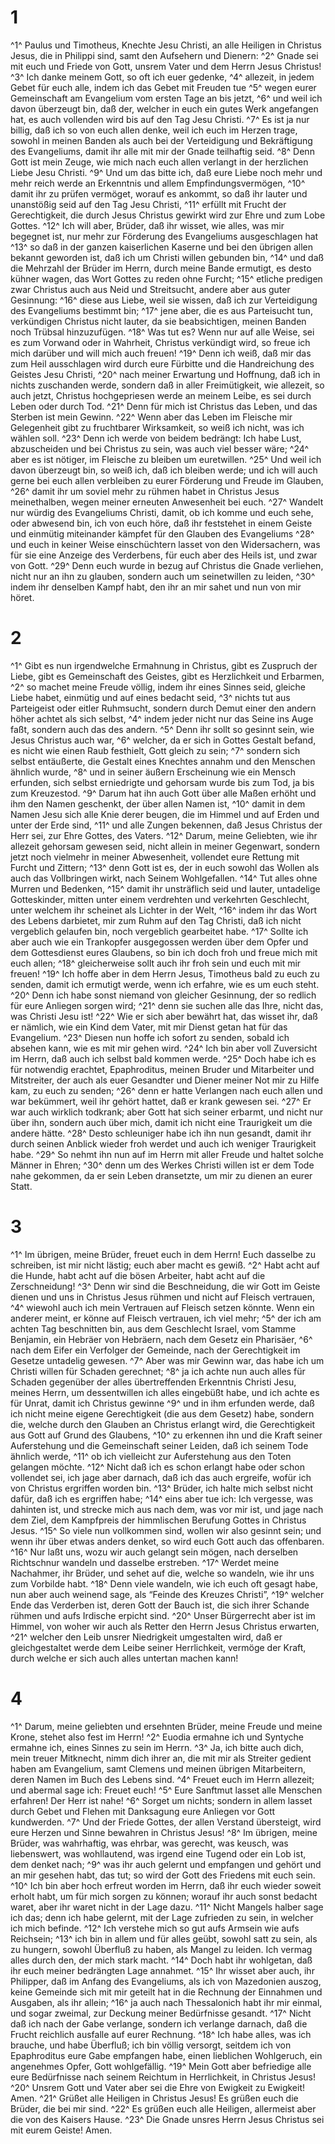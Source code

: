 # 1 
^1^ Paulus und Timotheus, Knechte Jesu Christi, an alle Heiligen in Christus Jesus, die in Philippi sind, samt den Aufsehern und Dienern: ^2^ Gnade sei mit euch und Friede von Gott, unsrem Vater und dem Herrn Jesus Christus! ^3^ Ich danke meinem Gott, so oft ich euer gedenke, ^4^ allezeit, in jedem Gebet für euch alle, indem ich das Gebet mit Freuden tue ^5^ wegen eurer Gemeinschaft am Evangelium vom ersten Tage an bis jetzt, ^6^ und weil ich davon überzeugt bin, daß der, welcher in euch ein gutes Werk angefangen hat, es auch vollenden wird bis auf den Tag Jesu Christi. ^7^ Es ist ja nur billig, daß ich so von euch allen denke, weil ich euch im Herzen trage, sowohl in meinen Banden als auch bei der Verteidigung und Bekräftigung des Evangeliums, damit ihr alle mit mir der Gnade teilhaftig seid. ^8^ Denn Gott ist mein Zeuge, wie mich nach euch allen verlangt in der herzlichen Liebe Jesu Christi. ^9^ Und um das bitte ich, daß eure Liebe noch mehr und mehr reich werde an Erkenntnis und allem Empfindungsvermögen, ^10^ damit ihr zu prüfen vermöget, worauf es ankommt, so daß ihr lauter und unanstößig seid auf den Tag Jesu Christi, ^11^ erfüllt mit Frucht der Gerechtigkeit, die durch Jesus Christus gewirkt wird zur Ehre und zum Lobe Gottes. ^12^ Ich will aber, Brüder, daß ihr wisset, wie alles, was mir begegnet ist, nur mehr zur Förderung des Evangeliums ausgeschlagen hat ^13^ so daß in der ganzen kaiserlichen Kaserne und bei den übrigen allen bekannt geworden ist, daß ich um Christi willen gebunden bin, ^14^ und daß die Mehrzahl der Brüder im Herrn, durch meine Bande ermutigt, es desto kühner wagen, das Wort Gottes zu reden ohne Furcht; ^15^ etliche predigen zwar Christus auch aus Neid und Streitsucht, andere aber aus guter Gesinnung: ^16^ diese aus Liebe, weil sie wissen, daß ich zur Verteidigung des Evangeliums bestimmt bin; ^17^ jene aber, die es aus Parteisucht tun, verkündigen Christus nicht lauter, da sie beabsichtigen, meinen Banden noch Trübsal hinzuzufügen. ^18^ Was tut es? Wenn nur auf alle Weise, sei es zum Vorwand oder in Wahrheit, Christus verkündigt wird, so freue ich mich darüber und will mich auch freuen! ^19^ Denn ich weiß, daß mir das zum Heil ausschlagen wird durch eure Fürbitte und die Handreichung des Geistes Jesu Christi, ^20^ nach meiner Erwartung und Hoffnung, daß ich in nichts zuschanden werde, sondern daß in aller Freimütigkeit, wie allezeit, so auch jetzt, Christus hochgepriesen werde an meinem Leibe, es sei durch Leben oder durch Tod. ^21^ Denn für mich ist Christus das Leben, und das Sterben ist mein Gewinn. ^22^ Wenn aber das Leben im Fleische mir Gelegenheit gibt zu fruchtbarer Wirksamkeit, so weiß ich nicht, was ich wählen soll. ^23^ Denn ich werde von beidem bedrängt: Ich habe Lust, abzuscheiden und bei Christus zu sein, was auch viel besser wäre; ^24^ aber es ist nötiger, im Fleische zu bleiben um euretwillen. ^25^ Und weil ich davon überzeugt bin, so weiß ich, daß ich bleiben werde; und ich will auch gerne bei euch allen verbleiben zu eurer Förderung und Freude im Glauben, ^26^ damit ihr um soviel mehr zu rühmen habet in Christus Jesus meinethalben, wegen meiner erneuten Anwesenheit bei euch. ^27^ Wandelt nur würdig des Evangeliums Christi, damit, ob ich komme und euch sehe, oder abwesend bin, ich von euch höre, daß ihr feststehet in einem Geiste und einmütig miteinander kämpfet für den Glauben des Evangeliums ^28^ und euch in keiner Weise einschüchtern lasset von den Widersachern, was für sie eine Anzeige des Verderbens, für euch aber des Heils ist, und zwar von Gott. ^29^ Denn euch wurde in bezug auf Christus die Gnade verliehen, nicht nur an ihn zu glauben, sondern auch um seinetwillen zu leiden, ^30^ indem ihr denselben Kampf habt, den ihr an mir sahet und nun von mir höret. 

# 2 
^1^ Gibt es nun irgendwelche Ermahnung in Christus, gibt es Zuspruch der Liebe, gibt es Gemeinschaft des Geistes, gibt es Herzlichkeit und Erbarmen, ^2^ so machet meine Freude völlig, indem ihr eines Sinnes seid, gleiche Liebe habet, einmütig und auf eines bedacht seid, ^3^ nichts tut aus Parteigeist oder eitler Ruhmsucht, sondern durch Demut einer den andern höher achtet als sich selbst, ^4^ indem jeder nicht nur das Seine ins Auge faßt, sondern auch das des andern. ^5^ Denn ihr sollt so gesinnt sein, wie Jesus Christus auch war, ^6^ welcher, da er sich in Gottes Gestalt befand, es nicht wie einen Raub festhielt, Gott gleich zu sein; ^7^ sondern sich selbst entäußerte, die Gestalt eines Knechtes annahm und den Menschen ähnlich wurde, ^8^ und in seiner äußern Erscheinung wie ein Mensch erfunden, sich selbst erniedrigte und gehorsam wurde bis zum Tod, ja bis zum Kreuzestod. ^9^ Darum hat ihn auch Gott über alle Maßen erhöht und ihm den Namen geschenkt, der über allen Namen ist, ^10^ damit in dem Namen Jesu sich alle Knie derer beugen, die im Himmel und auf Erden und unter der Erde sind, ^11^ und alle Zungen bekennen, daß Jesus Christus der Herr sei, zur Ehre Gottes, des Vaters. ^12^ Darum, meine Geliebten, wie ihr allezeit gehorsam gewesen seid, nicht allein in meiner Gegenwart, sondern jetzt noch vielmehr in meiner Abwesenheit, vollendet eure Rettung mit Furcht und Zittern; ^13^ denn Gott ist es, der in euch sowohl das Wollen als auch das Vollbringen wirkt, nach Seinem Wohlgefallen. ^14^ Tut alles ohne Murren und Bedenken, ^15^ damit ihr unsträflich seid und lauter, untadelige Gotteskinder, mitten unter einem verdrehten und verkehrten Geschlecht, unter welchem ihr scheinet als Lichter in der Welt, ^16^ indem ihr das Wort des Lebens darbietet, mir zum Ruhm auf den Tag Christi, daß ich nicht vergeblich gelaufen bin, noch vergeblich gearbeitet habe. ^17^ Sollte ich aber auch wie ein Trankopfer ausgegossen werden über dem Opfer und dem Gottesdienst eures Glaubens, so bin ich doch froh und freue mich mit euch allen; ^18^ gleicherweise sollt auch ihr froh sein und euch mit mir freuen! ^19^ Ich hoffe aber in dem Herrn Jesus, Timotheus bald zu euch zu senden, damit ich ermutigt werde, wenn ich erfahre, wie es um euch steht. ^20^ Denn ich habe sonst niemand von gleicher Gesinnung, der so redlich für eure Anliegen sorgen wird; ^21^ denn sie suchen alle das Ihre, nicht das, was Christi Jesu ist! ^22^ Wie er sich aber bewährt hat, das wisset ihr, daß er nämlich, wie ein Kind dem Vater, mit mir Dienst getan hat für das Evangelium. ^23^ Diesen nun hoffe ich sofort zu senden, sobald ich absehen kann, wie es mit mir gehen wird. ^24^ Ich bin aber voll Zuversicht im Herrn, daß auch ich selbst bald kommen werde. ^25^ Doch habe ich es für notwendig erachtet, Epaphroditus, meinen Bruder und Mitarbeiter und Mitstreiter, der auch als euer Gesandter und Diener meiner Not mir zu Hilfe kam, zu euch zu senden; ^26^ denn er hatte Verlangen nach euch allen und war bekümmert, weil ihr gehört hattet, daß er krank gewesen sei. ^27^ Er war auch wirklich todkrank; aber Gott hat sich seiner erbarmt, und nicht nur über ihn, sondern auch über mich, damit ich nicht eine Traurigkeit um die andere hätte. ^28^ Desto schleuniger habe ich ihn nun gesandt, damit ihr durch seinen Anblick wieder froh werdet und auch ich weniger Traurigkeit habe. ^29^ So nehmt ihn nun auf im Herrn mit aller Freude und haltet solche Männer in Ehren; ^30^ denn um des Werkes Christi willen ist er dem Tode nahe gekommen, da er sein Leben dransetzte, um mir zu dienen an eurer Statt. 

# 3 
^1^ Im übrigen, meine Brüder, freuet euch in dem Herrn! Euch dasselbe zu schreiben, ist mir nicht lästig; euch aber macht es gewiß. ^2^ Habt acht auf die Hunde, habt acht auf die bösen Arbeiter, habt acht auf die Zerschneidung! ^3^ Denn wir sind die Beschneidung, die wir Gott im Geiste dienen und uns in Christus Jesus rühmen und nicht auf Fleisch vertrauen, ^4^ wiewohl auch ich mein Vertrauen auf Fleisch setzen könnte. Wenn ein anderer meint, er könne auf Fleisch vertrauen, ich viel mehr; ^5^ der ich am achten Tag beschnitten bin, aus dem Geschlecht Israel, vom Stamme Benjamin, ein Hebräer von Hebräern, nach dem Gesetz ein Pharisäer, ^6^ nach dem Eifer ein Verfolger der Gemeinde, nach der Gerechtigkeit im Gesetze untadelig gewesen. ^7^ Aber was mir Gewinn war, das habe ich um Christi willen für Schaden gerechnet; ^8^ ja ich achte nun auch alles für Schaden gegenüber der alles übertreffenden Erkenntnis Christi Jesu, meines Herrn, um dessentwillen ich alles eingebüßt habe, und ich achte es für Unrat, damit ich Christus gewinne ^9^ und in ihm erfunden werde, daß ich nicht meine eigene Gerechtigkeit (die aus dem Gesetz) habe, sondern die, welche durch den Glauben an Christus erlangt wird, die Gerechtigkeit aus Gott auf Grund des Glaubens, ^10^ zu erkennen ihn und die Kraft seiner Auferstehung und die Gemeinschaft seiner Leiden, daß ich seinem Tode ähnlich werde, ^11^ ob ich vielleicht zur Auferstehung aus den Toten gelangen möchte. ^12^ Nicht daß ich es schon erlangt habe oder schon vollendet sei, ich jage aber darnach, daß ich das auch ergreife, wofür ich von Christus ergriffen worden bin. ^13^ Brüder, ich halte mich selbst nicht dafür, daß ich es ergriffen habe; ^14^ eins aber tue ich: Ich vergesse, was dahinten ist, und strecke mich aus nach dem, was vor mir ist, und jage nach dem Ziel, dem Kampfpreis der himmlischen Berufung Gottes in Christus Jesus. ^15^ So viele nun vollkommen sind, wollen wir also gesinnt sein; und wenn ihr über etwas anders denket, so wird euch Gott auch das offenbaren. ^16^ Nur laßt uns, wozu wir auch gelangt sein mögen, nach derselben Richtschnur wandeln und dasselbe erstreben. ^17^ Werdet meine Nachahmer, ihr Brüder, und sehet auf die, welche so wandeln, wie ihr uns zum Vorbilde habt. ^18^ Denn viele wandeln, wie ich euch oft gesagt habe, nun aber auch weinend sage, als “Feinde des Kreuzes Christi”, ^19^ welcher Ende das Verderben ist, deren Gott der Bauch ist, die sich ihrer Schande rühmen und aufs Irdische erpicht sind. ^20^ Unser Bürgerrecht aber ist im Himmel, von woher wir auch als Retter den Herrn Jesus Christus erwarten, ^21^ welcher den Leib unsrer Niedrigkeit umgestalten wird, daß er gleichgestaltet werde dem Leibe seiner Herrlichkeit, vermöge der Kraft, durch welche er sich auch alles untertan machen kann! 

# 4 
^1^ Darum, meine geliebten und ersehnten Brüder, meine Freude und meine Krone, stehet also fest im Herrn! ^2^ Euodia ermahne ich und Syntyche ermahne ich, eines Sinnes zu sein im Herrn. ^3^ Ja, ich bitte auch dich, mein treuer Mitknecht, nimm dich ihrer an, die mit mir als Streiter gedient haben am Evangelium, samt Clemens und meinen übrigen Mitarbeitern, deren Namen im Buch des Lebens sind. ^4^ Freuet euch im Herrn allezeit; und abermal sage ich: Freuet euch! ^5^ Eure Sanftmut lasset alle Menschen erfahren! Der Herr ist nahe! ^6^ Sorget um nichts; sondern in allem lasset durch Gebet und Flehen mit Danksagung eure Anliegen vor Gott kundwerden. ^7^ Und der Friede Gottes, der allen Verstand übersteigt, wird eure Herzen und Sinne bewahren in Christus Jesus! ^8^ Im übrigen, meine Brüder, was wahrhaftig, was ehrbar, was gerecht, was keusch, was liebenswert, was wohllautend, was irgend eine Tugend oder ein Lob ist, dem denket nach; ^9^ was ihr auch gelernt und empfangen und gehört und an mir gesehen habt, das tut; so wird der Gott des Friedens mit euch sein. ^10^ Ich bin aber hoch erfreut worden im Herrn, daß ihr euch wieder soweit erholt habt, um für mich sorgen zu können; worauf ihr auch sonst bedacht waret, aber ihr waret nicht in der Lage dazu. ^11^ Nicht Mangels halber sage ich das; denn ich habe gelernt, mit der Lage zufrieden zu sein, in welcher ich mich befinde. ^12^ Ich verstehe mich so gut aufs Armsein wie aufs Reichsein; ^13^ ich bin in allem und für alles geübt, sowohl satt zu sein, als zu hungern, sowohl Überfluß zu haben, als Mangel zu leiden. Ich vermag alles durch den, der mich stark macht. ^14^ Doch habt ihr wohlgetan, daß ihr euch meiner bedrängten Lage annahmet. ^15^ Ihr wisset aber auch, ihr Philipper, daß im Anfang des Evangeliums, als ich von Mazedonien auszog, keine Gemeinde sich mit mir geteilt hat in die Rechnung der Einnahmen und Ausgaben, als ihr allein; ^16^ ja auch nach Thessalonich habt ihr mir einmal, und sogar zweimal, zur Deckung meiner Bedürfnisse gesandt. ^17^ Nicht daß ich nach der Gabe verlange, sondern ich verlange darnach, daß die Frucht reichlich ausfalle auf eurer Rechnung. ^18^ Ich habe alles, was ich brauche, und habe Überfluß; ich bin völlig versorgt, seitdem ich von Epaphroditus eure Gabe empfangen habe, einen lieblichen Wohlgeruch, ein angenehmes Opfer, Gott wohlgefällig. ^19^ Mein Gott aber befriedige alle eure Bedürfnisse nach seinem Reichtum in Herrlichkeit, in Christus Jesus! ^20^ Unsrem Gott und Vater aber sei die Ehre von Ewigkeit zu Ewigkeit! Amen. ^21^ Grüßet alle Heiligen in Christus Jesus! Es grüßen euch die Brüder, die bei mir sind. ^22^ Es grüßen euch alle Heiligen, allermeist aber die von des Kaisers Hause. ^23^ Die Gnade unsres Herrn Jesus Christus sei mit eurem Geiste! Amen. 